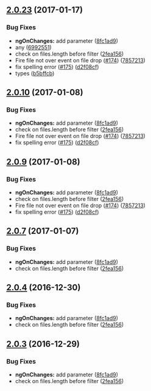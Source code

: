 <a name="2.0.23"></a>
## [2.0.23](https://github.com/jkuri/ngx-uploader/compare/v2.0.0...2.0.23) (2017-01-17)


### Bug Fixes

* **ngOnChanges:** add parameter ([8fc1ad9](https://github.com/jkuri/ngx-uploader/commit/8fc1ad9))
* any ([6992551](https://github.com/jkuri/ngx-uploader/commit/6992551))
* check on files.length before filter ([2fea156](https://github.com/jkuri/ngx-uploader/commit/2fea156))
* Fire file not over event on file drop ([#174](https://github.com/jkuri/ngx-uploader/issues/174)) ([7857213](https://github.com/jkuri/ngx-uploader/commit/7857213))
* fix spelling error ([#175](https://github.com/jkuri/ngx-uploader/issues/175)) ([d2f08cf](https://github.com/jkuri/ngx-uploader/commit/d2f08cf))
* types ([b5bffcb](https://github.com/jkuri/ngx-uploader/commit/b5bffcb))



<a name="2.0.10"></a>
## [2.0.10](https://github.com/jkuri/ngx-uploader/compare/v2.0.0...2.0.10) (2017-01-08)


### Bug Fixes

* **ngOnChanges:** add parameter ([8fc1ad9](https://github.com/jkuri/ngx-uploader/commit/8fc1ad9))
* check on files.length before filter ([2fea156](https://github.com/jkuri/ngx-uploader/commit/2fea156))
* Fire file not over event on file drop ([#174](https://github.com/jkuri/ngx-uploader/issues/174)) ([7857213](https://github.com/jkuri/ngx-uploader/commit/7857213))
* fix spelling error ([#175](https://github.com/jkuri/ngx-uploader/issues/175)) ([d2f08cf](https://github.com/jkuri/ngx-uploader/commit/d2f08cf))



<a name="2.0.9"></a>
## [2.0.9](https://github.com/jkuri/ngx-uploader/compare/v2.0.0...2.0.9) (2017-01-08)


### Bug Fixes

* **ngOnChanges:** add parameter ([8fc1ad9](https://github.com/jkuri/ngx-uploader/commit/8fc1ad9))
* check on files.length before filter ([2fea156](https://github.com/jkuri/ngx-uploader/commit/2fea156))
* Fire file not over event on file drop ([#174](https://github.com/jkuri/ngx-uploader/issues/174)) ([7857213](https://github.com/jkuri/ngx-uploader/commit/7857213))
* fix spelling error ([#175](https://github.com/jkuri/ngx-uploader/issues/175)) ([d2f08cf](https://github.com/jkuri/ngx-uploader/commit/d2f08cf))



<a name="2.0.7"></a>
## [2.0.7](https://github.com/jkuri/ngx-uploader/compare/v2.0.0...2.0.7) (2017-01-07)


### Bug Fixes

* **ngOnChanges:** add parameter ([8fc1ad9](https://github.com/jkuri/ngx-uploader/commit/8fc1ad9))
* check on files.length before filter ([2fea156](https://github.com/jkuri/ngx-uploader/commit/2fea156))



<a name="2.0.4"></a>
## [2.0.4](https://github.com/jkuri/ngx-uploader/compare/v2.0.0...2.0.4) (2016-12-30)


### Bug Fixes

* **ngOnChanges:** add parameter ([8fc1ad9](https://github.com/jkuri/ngx-uploader/commit/8fc1ad9))
* check on files.length before filter ([2fea156](https://github.com/jkuri/ngx-uploader/commit/2fea156))



<a name="2.0.3"></a>
## [2.0.3](https://github.com/jkuri/ngx-uploader/compare/v2.0.0...2.0.3) (2016-12-29)


### Bug Fixes

* **ngOnChanges:** add parameter ([8fc1ad9](https://github.com/jkuri/ngx-uploader/commit/8fc1ad9))
* check on files.length before filter ([2fea156](https://github.com/jkuri/ngx-uploader/commit/2fea156))




